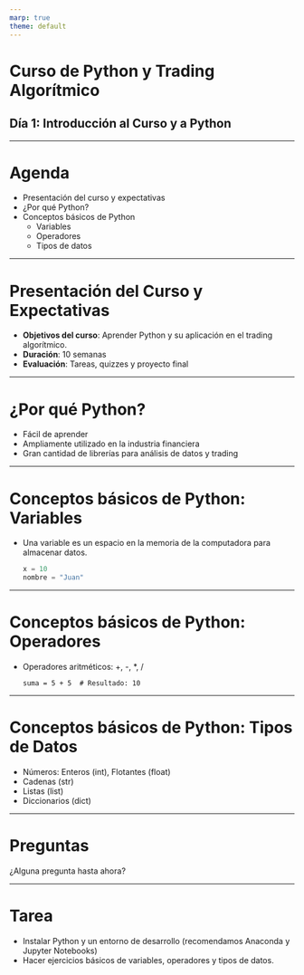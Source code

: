 ```yaml
---
marp: true
theme: default
---
```


# Curso de Python y Trading Algorítmico
## Día 1: Introducción al Curso y a Python

---

# Agenda

- Presentación del curso y expectativas
- ¿Por qué Python?
- Conceptos básicos de Python
  - Variables
  - Operadores
  - Tipos de datos

---

# Presentación del Curso y Expectativas

- **Objetivos del curso**: Aprender Python y su aplicación en el trading algorítmico.
- **Duración**: 10 semanas
- **Evaluación**: Tareas, quizzes y proyecto final

---

# ¿Por qué Python?

- Fácil de aprender
- Ampliamente utilizado en la industria financiera
- Gran cantidad de librerías para análisis de datos y trading

---

# Conceptos básicos de Python: Variables

- Una variable es un espacio en la memoria de la computadora para almacenar datos.
  
  ```python
  x = 10
  nombre = "Juan"
  ```

---

# Conceptos básicos de Python: Operadores

- Operadores aritméticos: +, -, *, /

  ```
  suma = 5 + 5  # Resultado: 10
  ```

---

# Conceptos básicos de Python: Tipos de Datos

- Números: Enteros (int), Flotantes (float)
- Cadenas (str)
- Listas (list)
- Diccionarios (dict)

---

# Preguntas

¿Alguna pregunta hasta ahora?

---

# Tarea

- Instalar Python y un entorno de desarrollo (recomendamos Anaconda y Jupyter Notebooks)
- Hacer ejercicios básicos de variables, operadores y tipos de datos.
